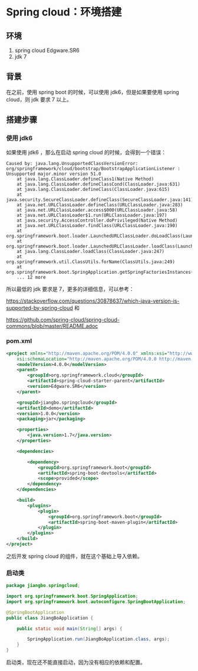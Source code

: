 # Spring cloud：环境搭建

## 环境

1. spring cloud Edgware.SR6
2. jdk 7

## 背景

在之前，使用 spring boot 的时候，可以使用 jdk6，但是如果要使用 spring cloud，则 jdk 要求 7 以上。

## 搭建步骤

### 使用 jdk6

如果使用 jdk6 ，那么在启动 spring cloud 的时候，会得到一个错误：

```text
Caused by: java.lang.UnsupportedClassVersionError: org/springframework/cloud/bootstrap/BootstrapApplicationListener : Unsupported major.minor version 51.0
    at java.lang.ClassLoader.defineClass1(Native Method)
    at java.lang.ClassLoader.defineClassCond(ClassLoader.java:631)
    at java.lang.ClassLoader.defineClass(ClassLoader.java:615)
    at java.security.SecureClassLoader.defineClass(SecureClassLoader.java:141)
    at java.net.URLClassLoader.defineClass(URLClassLoader.java:283)
    at java.net.URLClassLoader.access$000(URLClassLoader.java:58)
    at java.net.URLClassLoader$1.run(URLClassLoader.java:197)
    at java.security.AccessController.doPrivileged(Native Method)
    at java.net.URLClassLoader.findClass(URLClassLoader.java:190)
    at org.springframework.boot.loader.LaunchedURLClassLoader.doLoadClass(LaunchedURLClassLoader.java:163)
    at org.springframework.boot.loader.LaunchedURLClassLoader.loadClass(LaunchedURLClassLoader.java:136)
    at java.lang.ClassLoader.loadClass(ClassLoader.java:247)
    at org.springframework.util.ClassUtils.forName(ClassUtils.java:249)
    at org.springframework.boot.SpringApplication.getSpringFactoriesInstances(SpringApplication.java:374)
    ... 12 more
```

所以最低的 jdk 要求是 7，更多的详细信息，可以参考：

https://stackoverflow.com/questions/30878637/which-java-version-is-supported-by-spring-cloud 和

https://github.com/spring-cloud/spring-cloud-commons/blob/master/README.adoc

### pom.xml

```xml
<project xmlns="http://maven.apache.org/POM/4.0.0" xmlns:xsi="http://www.w3.org/2001/XMLSchema-instance"
    xsi:schemaLocation="http://maven.apache.org/POM/4.0.0 http://maven.apache.org/xsd/maven-4.0.0.xsd">
    <modelVersion>4.0.0</modelVersion>
    <parent>
        <groupId>org.springframework.cloud</groupId>
        <artifactId>spring-cloud-starter-parent</artifactId>
        <version>Edgware.SR6</version>
    </parent>

    <groupId>jiangbo.springcloud</groupId>
    <artifactId>demo</artifactId>
    <version>1.0.0</version>
    <packaging>jar</packaging>

    <properties>
        <java.version>1.7</java.version>
    </properties>

    <dependencies>

        <dependency>
            <groupId>org.springframework.boot</groupId>
            <artifactId>spring-boot-devtools</artifactId>
            <scope>provided</scope>
        </dependency>
    </dependencies>

    <build>
        <plugins>
            <plugin>
                <groupId>org.springframework.boot</groupId>
                <artifactId>spring-boot-maven-plugin</artifactId>
            </plugin>
        </plugins>
    </build>
</project>
```

之后开发 spring cloud 的组件，就在这个基础上导入依赖。

### 启动类

```java
package jiangbo.springcloud;

import org.springframework.boot.SpringApplication;
import org.springframework.boot.autoconfigure.SpringBootApplication;

@SpringBootApplication
public class JiangBoApplication {

    public static void main(String[] args) {

        SpringApplication.run(JiangBoApplication.class, args);
    }
}
```

启动类，现在还不能直接启动，因为没有相应的依赖和配置。
